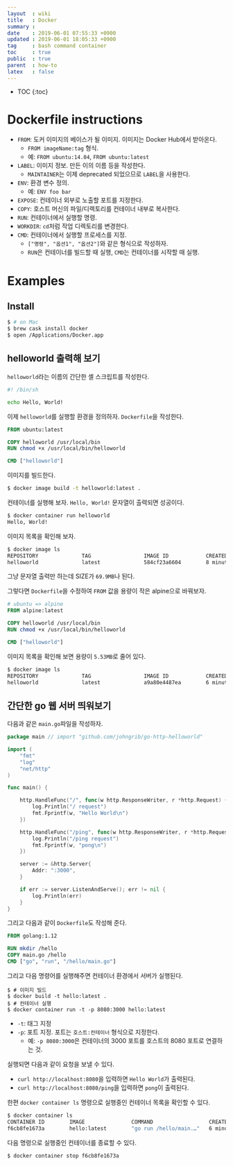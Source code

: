 ```yaml
---
layout  : wiki
title   : Docker
summary : 
date    : 2019-06-01 07:55:33 +0900
updated : 2019-06-01 18:05:33 +0900
tag     : bash command container
toc     : true
public  : true
parent  : how-to
latex   : false
---
```

* TOC
{:toc}

# Dockerfile instructions

* `FROM`: 도커 이미지의 베이스가 될 이미지. 이미지는 Docker Hub에서 받아온다.
    * `FROM imageName:tag` 형식.
    * 예: `FROM ubuntu:14.04`, `FROM ubuntu:latest`
* `LABEL`: 이미지 정보. 만든 이의 이름 등을 작성한다.
    * `MAINTAINER`는 이제 deprecated 되었으므로 `LABEL`을 사용한다.
* `ENV`: 환경 변수 정의.
    * 예: `ENV foo bar`
* `EXPOSE`: 컨테이너 외부로 노출할 포트를 지정한다.
* `COPY`: 호스트 머신의 파일/디렉토리를 컨테이너 내부로 복사한다.
* `RUN`: 컨테이너에서 실행할 명령.
* `WORKDIR`: `cd`처럼 작업 디렉토리를 변경한다.
* `CMD`: 컨테이너에서 실행할 프로세스를 지정.
    * `["명령", "옵션1", "옵션2"]`와 같은 형식으로 작성하자.
    * `RUN`은 컨테이너를 빌드할 때 실행, `CMD`는 컨테이너를 시작할 때 실행.


# Examples
## Install
```sh
$ # on Mac
$ brew cask install docker
$ open /Applications/Docker.app
```

## helloworld 출력해 보기

`helloworld`라는 이름의 간단한 셸 스크립트를 작성한다.

```sh
#! /bin/sh

echo Hello, World!
```

이제 `helloworld`를 실행할 환경을 정의하자. `Dockerfile`을 작성한다.

```dockerfile
FROM ubuntu:latest

COPY helloworld /usr/local/bin
RUN chmod +x /usr/local/bin/helloworld

CMD ["helloworld"]
```

이미지를 빌드한다.

```sh
$ docker image build -t helloworld:latest .
```

컨테이너를 실행해 보자. `Hello, World!` 문자열이 출력되면 성공이다.

```sh
$ docker container run helloworld
Hello, World!
```

이미지 목록을 확인해 보자.

```sh
$ docker image ls
REPOSITORY              TAG                 IMAGE ID            CREATED             SIZE
helloworld              latest              584cf23a6604        8 minutes ago       69.9MB
```

그냥 문자열 출력만 하는데 SIZE가 `69.9MB`나 된다.

그렇다면 `Dockerfile`을 수정하여 `FROM` 값을 용량이 작은 alpine으로 바꿔보자.

```dockerfile
# ubuntu => alpine
FROM alpine:latest

COPY helloworld /usr/local/bin
RUN chmod +x /usr/local/bin/helloworld

CMD ["helloworld"]
```

이미지 목록을 확인해 보면 용량이 `5.53MB`로 줄어 있다.

```sh
$ docker image ls
REPOSITORY              TAG                 IMAGE ID            CREATED             SIZE
helloworld              latest              a9a80e4487ea        6 minutes ago       5.53MB
```

## 간단한 go 웹 서버 띄워보기

다음과 같은 `main.go`파일을 작성하자.

```go
package main // import "github.com/johngrib/go-http-helloworld"

import (
    "fmt"
    "log"
    "net/http"
)

func main() {

    http.HandleFunc("/", func(w http.ResponseWriter, r *http.Request) {
        log.Println("/ request")
        fmt.Fprintf(w, "Hello World\n")
    })

    http.HandleFunc("/ping", func(w http.ResponseWriter, r *http.Request) {
        log.Println("/ping request")
        fmt.Fprintf(w, "pong\n")
    })

    server := &http.Server{
        Addr: ":3000",
    }

    if err := server.ListenAndServe(); err != nil {
        log.Println(err)
    }
}
```

그리고 다음과 같이 `Dockerfile`도 작성해 준다.

```dockerfile
FROM golang:1.12

RUN mkdir /hello
COPY main.go /hello
CMD ["go", "run", "/hello/main.go"]
```

그리고 다음 명령어를 실행해주면 컨테이너 환경에서 서버가 실행된다.

```
$ # 이미지 빌드
$ docker build -t hello:latest .
$ # 컨테이너 실행
$ docker container run -t -p 8080:3000 hello:latest
```

* `-t`: 태그 지정
* `-p`: 포트 지정. 포트는 `호스트:컨테이너` 형식으로 지정한다.
    * 예: `-p 8080:3000`은 컨테이너의 3000 포트를 호스트의 8080 포트로 연결하는 것.

실행되면 다음과 같이 요청을 보낼 수 있다.

* `curl http://localhost:8080`을 입력하면 `Hello World`가 출력된다.
* `curl http://localhost:8080/ping`을 입력하면 `pong`이 출력된다.

한편 `docker container ls` 명령으로 실행중인 컨테이너 목록을 확인할 수 있다.

```sh
$ docker container ls
CONTAINER ID        IMAGE               COMMAND                  CREATED             STATUS              PORTS                      NAMES
f6cb8fe1673a        hello:latest        "go run /hello/main.…"   6 minutes ago       Up 6 minutes        0.0.0.0:8080->3000/tcp     keen_driscoll
```

다음 명령으로 실행중인 컨테이너를 종료할 수 있다.

```sh
$ docker container stop f6cb8fe1673a
```
